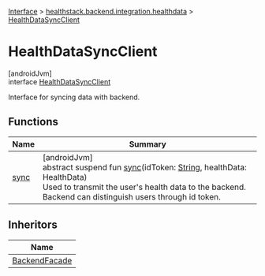 
[Interface](../../../index.html) > [healthstack.backend.integration.healthdata](../index.html) > [HealthDataSyncClient](index.html)



# HealthDataSyncClient



[androidJvm]\
interface [HealthDataSyncClient](index.html)

Interface for syncing data with backend.



## Functions


| Name | Summary |
|---|---|
| [sync](sync.html) | [androidJvm]<br>abstract suspend fun [sync](sync.html)(idToken: [String](https://kotlinlang.org/api/latest/jvm/stdlib/kotlin/-string/index.html), healthData: HealthData)<br>Used to transmit the user's health data to the backend. Backend can distinguish users through id token. |


## Inheritors


| Name |
|---|
| [BackendFacade](../../healthstack.backend.integration/-backend-facade/index.html) |


